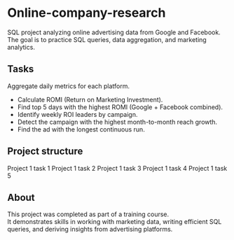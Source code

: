 # Online-company-research
SQL project analyzing online advertising data from Google and Facebook.  
The goal is to practice SQL queries, data aggregation, and marketing analytics.
## Tasks
 Aggregate daily metrics for each platform.  
- Calculate ROMI (Return on Marketing Investment).  
- Find top 5 days with the highest ROMI (Google + Facebook combined).  
- Identify weekly ROI leaders by campaign.  
- Detect the campaign with the highest month-to-month reach growth.  
- Find the ad with the longest continuous run.  
## Project structure
Project 1 task 1
Project 1 task 2
Project 1 task 3
Project 1 task 4
Project 1 task 5
## About
This project was completed as part of a training course.  
It demonstrates skills in working with marketing data, writing efficient SQL queries, and deriving insights from advertising platforms.
